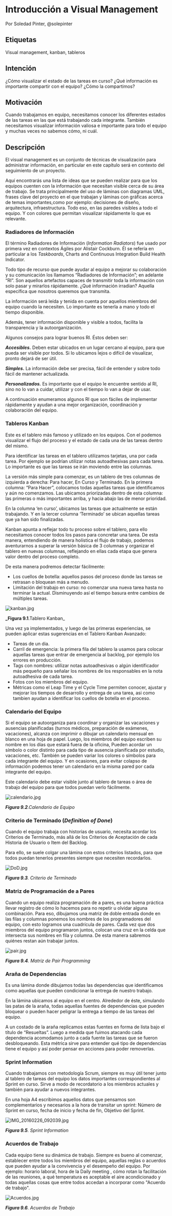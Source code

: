 # Introducción a Visual Management
Por Soledad Pinter, @solepinter

## Etiquetas
Visual management, kanban, tableros

## Intención
¿Cómo visualizar el estado de las tareas en curso? ¿Qué información es importante compartir con el equipo? ¿Cómo la compartimos?

## Motivación
Cuando trabajamos en equipo, necesitamos conocer los diferentes estados de las tareas en las que está trabajando cada integrante. También necesitamos visualizar información valiosa e importante para todo el equipo y muchas veces no sabemos cómo, ni cuál.

## Descripción
El visual management es un conjunto de técnicas de visualización para administrar información, en particular en este capítulo será en contexto del seguimiento de un proyecto.

Aquí encontrarás una lista de ideas que se pueden realizar para que los equipos cuenten con la información que necesitan visible cerca de su área de trabajo. Se trata principalmente del uso de láminas con diagramas UML, frases clave del proyecto en el que trabajan y láminas con gráficas acerca de temas importantes,como por ejemplo: decisiones de diseño, arquitectura, infraestructura. Todo eso, en las paredes visibles a todo el equipo. Y con colores que permitan visualizar rápidamente lo que es relevante.

### Radiadores de Información

El término Radiadores de Información (_Information Radiators_) fue usado por primera vez en contextos Ágiles por Alistair Cockburn. Él se refería en particular a los _Taskboards_, Charts and Continuous Integration Build Health Indicator.

Todo tipo de recurso que puede ayudar al equipo a mejorar su colaboración y su comunicación los llamamos “Radiadores de Información”; en adelante “RI”. Son aquellos artefactos capaces de transmitir toda la información con solo pasar y mirarlos rápidamente. ¿Qué información irradian? Aquella específica que nosotros queremos que transmita.

La información será leída y tenida en cuenta por aquellos miembros del equipo cuando la necesiten. Lo importante es tenerla a mano y todo el tiempo disponible.

Además, tener información disponible y visible a todos, facilita la transparencia y la autoorganización.

Algunos consejos para lograr buenos RI. Éstos deben ser:

**_Accesibles._** Deben estar ubicados en un lugar cercano al equipo, para que pueda ser visible por todos. Si lo ubicamos lejos o difícil de visualizar, pronto dejará de ser útil.

**_Simples._** La información debe ser precisa, fácil de entender y sobre todo fácil de mantener actualizada.

**_Personalizados._** Es importante que el equipo le encuentre sentido al RI, sino no lo van a cuidar, utilizar y con el tiempo lo van a dejar de usar.

A continuación enumeramos algunos RI que son fáciles de implementar rápidamente y ayudan a una mejor organización, coordinación y colaboración del equipo.

### Tableros Kanban

Este es el tablero más famoso y utilizado en los equipos. Con el podemos visualizar el flujo del proceso y el estado de cada una de las tareas dentro del mismo.

Para identificar las tareas en el tablero utilizamos tarjetas, una por cada tarea. Por ejemplo se podrían utilizar notas autoadhesivas para cada tarea. Lo importante es que las tareas se irán moviendo entre las columnas.

La versión más simple para comenzar, es un tablero de tres columnas de izquierda a derecha: Para hacer, En Curso y Terminado. En la primera columna: “Para Hacer”, colocamos todas aquellas tareas que identificamos y aún no comenzamos. Las ubicamos priorizadas dentro de esta columna: las primeras o más importantes arriba, y hacia abajo las de menor prioridad.

En la columna ‘en curso’, ubicamos las tareas que actualmente se están trabajando. Y en la tercer columna ‘Terminado’ se ubican aquellas tareas que ya han sido finalizadas.

Kanban apunta a reflejar todo tu proceso sobre el tablero, para ello necesitamos conocer todos los pasos para concretar una tarea. De esta manera, entendiendo de manera holística el flujo de trabajo, podemos aventurarnos a superar la versión básica de 3 columnas y organizar el tablero en nuevas columnas, reflejando en ellas cada etapa que genera valor dentro del proceso completo.

De esta manera podremos detectar fácilmente:

*   Los cuellos de botella: aquellos pasos del proceso donde las tareas se retrasan o bloquean más a menudo.
*   Limitación del trabajo en curso: no comenzar una nueva tarea hasta no terminar la actual. Disminuyendo así el tiempo basura entre cambios de múltiples tareas.

![kanban.jpg](assets/9.1.png)

**_Figura 9.1**.Tablero Kanban_

Una vez ya implementados, y luego de las primeras experiencias, se pueden aplicar estas sugerencias en el Tablero Kanban Avanzado:

*   Tareas de un dia.
*   Carril de emergencia: la primera fila del tablero la usamos para colocar aquellas tareas que entrar de emergencia al backlog, por ejemplo los errores en producción.
*   Tags con nombres: utilizar notas autoadhesivas o algún identificador más pequeño para señalar los nombres de los responsables en la nota autoadhesiva de cada tarea.
*   Fotos con los miembros del equipo.
*   Métricas como el Leap Time y el Cycle Time permiten conocer, ajustar y mejorar los tiempos de desarrollo y entrega de una tarea, asi como tambien ayudan a identificar los cuellos de botella en el proceso.

### Calendario del Equipo

Si el equipo se autoorganiza para coordinar y organizar las vacaciones y ausencias planificadas (turnos médicos, preparación de exámenes, vacaciones), alcanza con imprimir o dibujar un calendario mensual en blanco en una hoja de papel. Luego, los miembros del equipo escriben su nombre en los días que estará fuera de la oficina, Pueden acordar un símbolo o color distinto para cada tipo de ausencia planificada por estudio, vacaciones, etc. También se pueden variar los colores o símbolos para cada integrante del equipo. Y en ocasiones, para evitar colapso de información podemos tener un calendario en la misma pared por cada integrante del equipo.

Este calendario debe estar visible junto al tablero de tareas o área de trabajo del equipo para que todos puedan verlo fácilmente.

![calendario.jpg](assets/9.2.png)

_**Figura 9.2**.Calendario de Equipo_

### Criterio de Terminado (_Definition of Done_)

Cuando el equipo trabaja con historias de usuario, necesita acordar los Criterios de Terminado, más allá de los Criterios de Aceptación de cada Historia de Usuario o Item del Backlog.

Para ello, se suele colgar una lámina con estos criterios listados, para que todos puedan tenerlos presentes siempre que necesiten recordarlos.

![DoD.jpg](assets/9.3.png)

_**Figura 9.3**. Criterio de Terminado_

### Matriz de Programación de a Pares

Cuando un equipo realiza programación de a pares, es una buena práctica llevar registro de cómo lo hacemos para no repetir u olvidar alguna combinación. Para eso, dibujamos una matriz de doble entrada donde en las filas y columnas ponemos los nombres de los programadores del equipo, con esto logramos una cuadrícula de pares. Cada vez que dos miembros del equipo programaron juntos, colocan una cruz en la celda que intersecta sus nombres en fila y columna. De esta manera sabremos quiénes restan aún trabajar juntos.

![pair.jpg](assets/pairjpg.jpeg)

_**Figura 9.4**. Matriz de Pair Programming_

### Araña de Dependencias

Es una lámina donde dibujamos todas las dependencias que identificamos como aquellas que pueden condicionar la entrega de nuestro trabajo.

En la lámina ubicamos al equipo en el centro. Alrededor de éste, simulando las patas de la araña, todas aquellas fuentes de dependencias que pueden bloquear o pueden hacer peligrar la entrega a tiempo de las tareas del equipo.

A un costado de la araña replicamos estas fuentes en forma de lista bajo el título de “Resueltas”. Luego a medida que fuimos atacando cada dependencia acomodamos junto a cada fuente las tareas que se fueron desbloqueando. Esta métrica sirve para entender qué tipo de dependencias tiene el equipo y así poder pensar en acciones para poder removerlas.

### Sprint Information

Cuando trabajamos con metodología Scrum, siempre es muy útil tener junto al tablero de tareas del equipo los datos importantes correspondientes al Sprint en curso. Sirve a modo de recordatorio a los miembros actuales y también para ayudar a nuevos integrantes.

En una hoja A4 escribimos aquellos datos que pensamos son complementarios y necesarios a la hora de transitar un sprint: Número de Sprint en curso, fecha de inicio y fecha de fin, Objetivo del Sprint.

![IMG_20160226_092039.jpg](assets/9.5.png)

_**Figura 9.5**. Sprint Information_

### Acuerdos de Trabajo

Cada equipo tiene su dinámica de trabajo. Siempre es bueno al comenzar, establecer entre todos los miembros del equipo, aquellas reglas o acuerdos que pueden ayudar a la convivencia y el desempeño del equipo. Por ejemplo: horario laboral, hora de la Daily meeting , cómo rotan la facilitación de las reuniones, a qué temperatura es aceptable el aire acondicionado y todas aquellas cosas que entre todos accedan a incorporar como "Acuerdo de trabajo".

![Acuerdos.jpg](assets/9.6.png)

_**Figura 9.6**. Acuerdos de Trabajo_